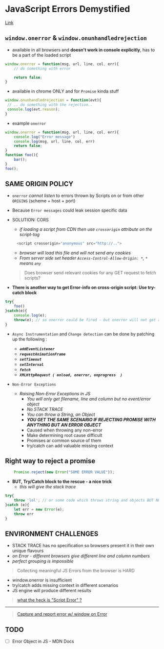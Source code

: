 # JavaScript Errors Demystified

[Link](https://youtu.be/KpeftlLF99c?t=202)

## `window.onerror` & `window.onunhandledrejection`

- available in all browsers and **doesn't work in console explicitly**, has to be a part of the loaded script

```js
window.onerror = function(msg, url, line, col, err){
    // do something with error

    return false;
}
```

- available in chrome ONLY and for `Promise` kinda stuff

```js
window.onunhandledrejection = function(evt){
 // .. do something with the rejection..
 console.log(evt.reason);
}

```

- example `onerror`

```js
window.onerror = function(msg, url, line, col, err){
    console.log("Error message")
    console.log(msg, url, line, col, err)
    return false;
}
function foo(){
    bar();
}
foo();
```

## SAME ORIGIN POLICY

- `onerror` _cannot listen_ to errors thrown by Scripts on or from other `ORIGINS` (scheme + host + port)
- Because `Error messages` could leak session specific data
- SOLUTION: CORS
  - _if loading a script from CDN then use  `crossorigin` attribute on the script-tag_
  
  ```js
    <script crossorigin="anonymous" src="http://..">
  ```

  - _browser will load this file and will not send any cookies_
  - _From server side set header `Access-Control-Allow-Origin: *`, `*` means `any`_
  
  > Does browser send relevant cookies for any GET request to fetch scripts?

- **There is another way to get Error-info on cross-origin script: Use try-catch block**

```js
try{
    foo()
}catch(e){
    console.log(e);
    throw(e); // so onerror could be fired - but onerror will not get any info about the error due Cross_Origin stipulation
}

```

- `Async Instrumentation` and `Change detection` can be done by patching up the following :
  - ***`addEventListener`***
  - ***`requestAnimationFrame`***
  - ***`setTimeout`***
  - ***`setInterval`***
  - ***`fetch`***
  - ***`XMLHttpRequest ( onload, onerror, onprogress  )`***

- `Non-Error Exceptions`
  - _Raising Non-Error Exceptions in JS_
    - _You will only get filename, line and column but no event/error object_
    - _No STACK TRACE_
    - _You can throw a String, an Object_
    - _**YOU GET THE SAME SCENARIO IF REJECTING PROMISE WITH ANYTHING BUT AN ERROR OBJECT**_
    - Caused when throwing any non-error
    - Make determining root cause difficult
    - Promises ar common source of them
    - try/catch can add valuable missing context

## Right way to reject a promise

```js
    Promise.reject(new Error("SOME ERROR VALUE"));
```

- **BUT, Try/Catch block to the rescue - a nice trick**
  - _this will give the stack trace_

 ```js
 try{
     throw 'lol'; // or some code which throws string and objects BUT NOT PROPER ERROR OBJECTS
 }catch (e){
     let err = new Error(e);
     throw err
 }
 ```

## ENVIRONMENT CHALLENGES

- STACK TRACE has no specification so browsers present it in their own unique flavours
- _on Error - different browsers give different line and column numbers_
- _perfect grouping is impossible_

> Collecting meaningful JS Errors from the browser is HARD

- window.onerror is insufficient
- try/catch adds missing context in different scenarios
- JS engine will produce different results

> [what the heck is "Script Error" ?](https://blog.sentry.io/2016/05/17/what-is-script-error)

<hr/>

> [Capture and report error w/ window on Error](https://blog.sentry.io/2016/01/04/client-javascript-reporting-window-onerror)

## TODO

- [ ] Error Object in JS - MDN Docs
